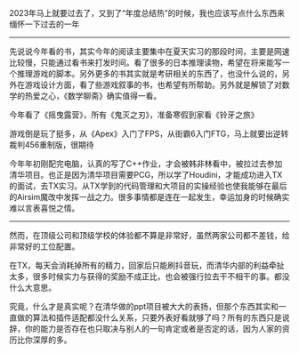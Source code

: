 2023年马上就要过去了，又到了“年度总结热”的时候，我也应该写点什么东西来缅怀一下过去的一年

----

先说说今年看的书，其实今年的阅读主要集中在夏天实习的那段时间，主要是网速比较慢，只能通过看书来打发时间。看了很多的日本推理读物，希望在将来能写一个推理游戏的脚本。另外更多的书其实就是考研相关的东西了，也没什么说的，另外在游戏设计方面，看了些游戏叙事的书，也希望有所帮助。另外就是解锁了对数学的热爱之心，《数学聊斋》确实值得一看。

今年看了《摇曳露营》，所有《鬼灭之刃》，准备寒假到家看《铃牙之旅》

游戏倒是玩了挺多，从《Apex》入门了FPS，从街霸6入门FTG，马上就要出逆转裁判456重制版，很期待

今年年初刚配完电脑，认真的写了C++作业，才会被韩非林看中，被拉过去参加清华项目。也正是因为清华项目需要PCG，所以学了Houdini，才能成功进入TX的面试，去TX实习。从TX学到的代码管理和大项目的实操经验也使我能够在最后的Airsim魔改中发挥一战之力。很多事情都是连在一起发生，幸运加身的时候确实难以言表喜悦之情。

----
然而，在顶级公司和顶级学校的体验都不算是非常好，虽然两家公司都不差钱，给非常好的工位配置。

在TX，每天会消耗掉所有的精力，回家后只能刷抖音玩，而清华内部的利益牵扯太多，很多时候实力与获得的奖励不成正比，也会被强行拉去干不相干的事。都没什么大意思。

究竟，什么才是真实呢？在清华做的ppt项目被大大的表扬，但那个东西其实和一直做的算法和插件适配都没什么关系，只要外表好看就够了吗？所有的东西只是说辞，你的能力是否存在也只取决与别人的一句肯定或者是否定的话，因为人家的资历比你深厚的多。